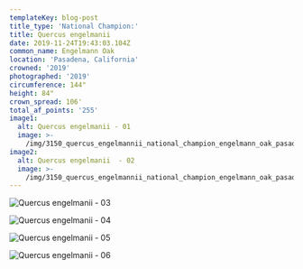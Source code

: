 ```yaml
---
templateKey: blog-post
title_type: 'National Champion:'
title: Quercus engelmanii
date: 2019-11-24T19:43:03.104Z
common_name: Engelmann Oak
location: 'Pasadena, California'
crowned: '2019'
photographed: '2019'
circumference: 144"
height: 84"
crown_spread: 106'
total_af_points: '255'
image1:
  alt: Quercus engelmanii - 01
  image: >-
    /img/3150_quercus_engelmannii_national_champion_engelmann_oak_pasadena_ca_11_24_2019_american_forests_brian_kelley_crown.jpg
image2:
  alt: Quercus engelmanii  - 02
  image: >-
    /img/3150_quercus_engelmannii_national_champion_engelmann_oak_pasadena_ca_11_24_2019_american_forests_brian_kelley_base_1.jpg
---
```

![Quercus engelmanii - 03](/img/3150_quercus_engelmannii_national_champion_engelmann_oak_pasadena_ca_11_24_2019_american_forests_brian_kelley_full_1.jpg)

![Quercus engelmanii - 04](/img/3150_quercus_engelmannii_national_champion_engelmann_oak_pasadena_ca_11_24_2019_american_forests_brian_kelley_full_3.jpg)

![Quercus engelmanii - 05](/img/3150_quercus_engelmannii_national_champion_engelmann_oak_pasadena_ca_11_24_2019_american_forests_brian_kelley_full_2.jpg)

![Quercus engelmanii - 06](/img/3150_quercus_engelmannii_national_champion_engelmann_oak_pasadena_ca_11_24_2019_american_forests_brian_kelley_scale.jpg)
